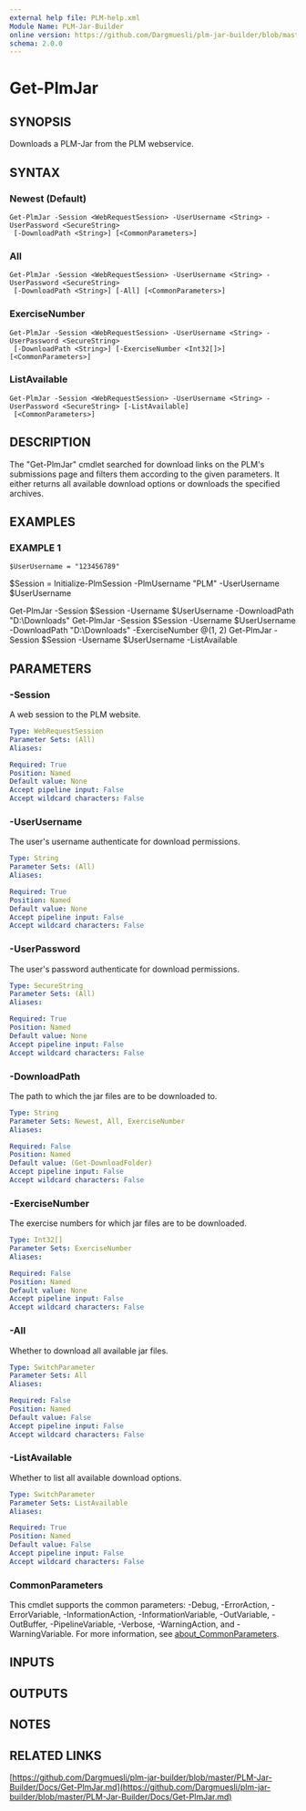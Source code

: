 ```yaml
---
external help file: PLM-help.xml
Module Name: PLM-Jar-Builder
online version: https://github.com/Dargmuesli/plm-jar-builder/blob/master/PLM-Jar-Builder/Docs/Get-PlmJar.md
schema: 2.0.0
---
```


# Get-PlmJar

## SYNOPSIS
Downloads a PLM-Jar from the PLM webservice.

## SYNTAX

### Newest (Default)
```
Get-PlmJar -Session <WebRequestSession> -UserUsername <String> -UserPassword <SecureString>
 [-DownloadPath <String>] [<CommonParameters>]
```

### All
```
Get-PlmJar -Session <WebRequestSession> -UserUsername <String> -UserPassword <SecureString>
 [-DownloadPath <String>] [-All] [<CommonParameters>]
```

### ExerciseNumber
```
Get-PlmJar -Session <WebRequestSession> -UserUsername <String> -UserPassword <SecureString>
 [-DownloadPath <String>] [-ExerciseNumber <Int32[]>] [<CommonParameters>]
```

### ListAvailable
```
Get-PlmJar -Session <WebRequestSession> -UserUsername <String> -UserPassword <SecureString> [-ListAvailable]
 [<CommonParameters>]
```

## DESCRIPTION
The "Get-PlmJar" cmdlet searched for download links on the PLM's submissions page and filters them according to the given parameters.
It either returns all available download options or downloads the specified archives.

## EXAMPLES

### EXAMPLE 1
```
$UserUsername = "123456789"
```

$Session = Initialize-PlmSession -PlmUsername "PLM" -UserUsername $UserUsername

Get-PlmJar -Session $Session -Username $UserUsername -DownloadPath "D:\Downloads"
Get-PlmJar -Session $Session -Username $UserUsername -DownloadPath "D:\Downloads" -ExerciseNumber @(1, 2)
Get-PlmJar -Session $Session -Username $UserUsername -ListAvailable

## PARAMETERS

### -Session
A web session to the PLM website.

```yaml
Type: WebRequestSession
Parameter Sets: (All)
Aliases:

Required: True
Position: Named
Default value: None
Accept pipeline input: False
Accept wildcard characters: False
```

### -UserUsername
The user's username authenticate for download permissions.

```yaml
Type: String
Parameter Sets: (All)
Aliases:

Required: True
Position: Named
Default value: None
Accept pipeline input: False
Accept wildcard characters: False
```

### -UserPassword
The user's password authenticate for download permissions.

```yaml
Type: SecureString
Parameter Sets: (All)
Aliases:

Required: True
Position: Named
Default value: None
Accept pipeline input: False
Accept wildcard characters: False
```

### -DownloadPath
The path to which the jar files are to be downloaded to.

```yaml
Type: String
Parameter Sets: Newest, All, ExerciseNumber
Aliases:

Required: False
Position: Named
Default value: (Get-DownloadFolder)
Accept pipeline input: False
Accept wildcard characters: False
```

### -ExerciseNumber
The exercise numbers for which jar files are to be downloaded.

```yaml
Type: Int32[]
Parameter Sets: ExerciseNumber
Aliases:

Required: False
Position: Named
Default value: None
Accept pipeline input: False
Accept wildcard characters: False
```

### -All
Whether to download all available jar files.

```yaml
Type: SwitchParameter
Parameter Sets: All
Aliases:

Required: False
Position: Named
Default value: False
Accept pipeline input: False
Accept wildcard characters: False
```

### -ListAvailable
Whether to list all available download options.

```yaml
Type: SwitchParameter
Parameter Sets: ListAvailable
Aliases:

Required: True
Position: Named
Default value: False
Accept pipeline input: False
Accept wildcard characters: False
```

### CommonParameters
This cmdlet supports the common parameters: -Debug, -ErrorAction, -ErrorVariable, -InformationAction, -InformationVariable, -OutVariable, -OutBuffer, -PipelineVariable, -Verbose, -WarningAction, and -WarningVariable. For more information, see [about_CommonParameters](http://go.microsoft.com/fwlink/?LinkID=113216).

## INPUTS

## OUTPUTS

## NOTES

## RELATED LINKS

[https://github.com/Dargmuesli/plm-jar-builder/blob/master/PLM-Jar-Builder/Docs/Get-PlmJar.md](https://github.com/Dargmuesli/plm-jar-builder/blob/master/PLM-Jar-Builder/Docs/Get-PlmJar.md)

